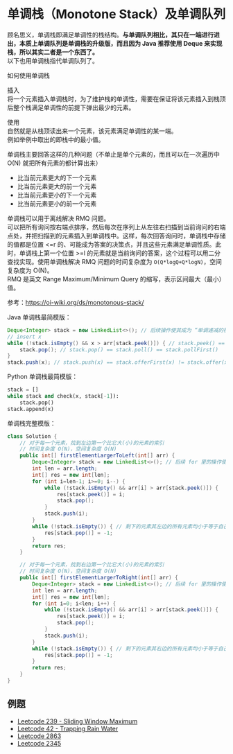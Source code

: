 # 单调栈（Monotone Stack）及单调队列
顾名思义，单调栈即满足单调性的栈结构。**与单调队列相比，其只在一端进行进出，本质上单调队列是单调栈的升级版，而且因为 Java 推荐使用 Deque 来实现栈，所以其实二者是一个东西了。**  
以下也用单调栈指代单调队列了。  
  
如何使用单调栈  
  
插入  
将一个元素插入单调栈时，为了维护栈的单调性，需要在保证将该元素插入到栈顶后整个栈满足单调性的前提下弹出最少的元素。  
  
使用  
自然就是从栈顶读出来一个元素，该元素满足单调性的某一端。  
例如举例中取出的即栈中的最小值。  

单调栈主要回答这样的几种问题（不单止是单个元素的，而且可以在一次遍历中 O(N) 就把所有元素的都计算出来）
* 比当前元素更大的下一个元素
* 比当前元素更大的前一个元素
* 比当前元素更小的下一个元素
* 比当前元素更小的前一个元素
  
单调栈可以用于离线解决 RMQ 问题。  
可以把所有询问按右端点排序，然后每次在序列上从左往右扫描到当前询问的右端点处，并把扫描到的元素插入到单调栈中。这样，每次回答询问时，单调栈中存储的值都是位置 <=r 的、可能成为答案的决策点，并且这些元素满足单调性质。此时，单调栈上第一个位置 >=l 的元素就是当前询问的答案，这个过程可以用二分查找实现。使用单调栈解决 RMQ 问题的时间复杂度为 `O(Q*logQ+Q*logN)`，空间复杂度为 O(N)。  
RMQ 是英文 Range Maximum/Minimum Query 的缩写，表示区间最大（最小）值。  
  
参考：https://oi-wiki.org/ds/monotonous-stack/  
  
  
  
Java 单调栈最简模版：  
```java
Deque<Integer> stack = new LinkedList<>(); // 后续操作使其成为 “单调递减的栈”
// insert x
while (!stack.isEmpty() && x > arr[stack.peek()]) { // stack.peek() == stack.peekFirst()
    stack.pop(); // stack.pop() == stack.poll() == stack.pollFirst()
}
stack.push(x); // stack.push(x) == stack.offerFirst(x) != stack.offer(x)
```
  
Python 单调栈最简模版：  
```python
stack = []
while stack and check(x, stack[-1]):
    stack.pop()
stack.append(x)
```
  

  
单调栈完整模版：  
```java
class Solution {
    // 对于每一个元素，找到左边第一个比它大(小)的元素的索引
    // 时间复杂度 O(N)，空间复杂度 O(N)
    public int[] firstElementLargerToLeft(int[] arr) {
        Deque<Integer> stack = new LinkedList<>(); // 后续 for 里的操作使其成为 “单调递减(增)的栈”
        int len = arr.length;
        int[] res = new int[len];
        for (int i=len-1; i>=0; i--) {
            while (!stack.isEmpty() && arr[i] > arr[stack.peek()]) {
                res[stack.peek()] = i;
                stack.pop();
            }
            stack.push(i);
        }
        while (!stack.isEmpty()) { // 剩下的元素其左边的所有元素均小于等于自己
            res[stack.pop()] = -1;
        }
        return res;
    }

    // 对于每一个元素，找到右边第一个比它大(小)的元素的索引
    // 时间复杂度 O(N)，空间复杂度 O(N)
    public int[] firstElementLargerToRight(int[] arr) {
        Deque<Integer> stack = new LinkedList<>(); // 后续 for 里的操作使其成为 “单调递减(增)的栈”
        int len = arr.length;
        int[] res = new int[len];
        for (int i=0; i<len; i++) {
            while (!stack.isEmpty() && arr[i] > arr[stack.peek()]) {
                res[stack.peek()] = i;
                stack.pop();
            }
            stack.push(i);
        }
        while (!stack.isEmpty()) { // 剩下的元素其右边的所有元素均小于等于自己
            res[stack.pop()] = -1;
        }
        return res;
    }
}
```

## 例题
* [Leetcode 239 - Sliding Window Maximum](./../Leetcode%20Practices/algorithms/hard/239%20Sliding%20Window%20Maximum.java)
* [Leetcode 42 - Trapping Rain Water](./../Leetcode%20Practices/algorithms/hard/42%20Trapping%20Rain%20Water.java)
* [Leetcode 2863](./../Leetcode%20Practices/algorithms/medium/2863%20Maximum%20Length%20of%20Semi-Decreasing%20Subarrays.java)
* [Leetcode 2345](./../Leetcode%20Practices/algorithms/medium/2345%20Finding%20the%20Number%20of%20Visible%20Mountains.py)
